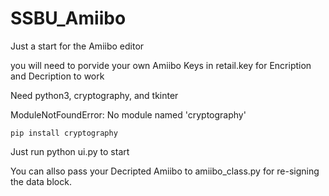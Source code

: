 # SSBU_Amiibo
Just a start for the Amiibo editor 

you will need to porvide your own Amiibo Keys in retail.key for Encription and Decription to work

Need python3, cryptography, and tkinter

ModuleNotFoundError: No module named 'cryptography'

    pip install cryptography
    
Just run python ui.py to start

You can allso pass your Decripted Amiibo to amiibo_class.py for re-signing the data block.
